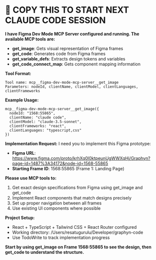 # 🚀 COPY THIS TO START NEXT CLAUDE CODE SESSION

**I have Figma Dev Mode MCP Server configured and running. The available MCP tools are:**

- **get_image**: Gets visual representation of Figma frames
- **get_code**: Generates code from Figma frames  
- **get_variable_defs**: Extracts design tokens and variables
- **get_code_connect_map**: Gets component mapping information

**Tool Format:**
```
Tool name: mcp__figma-dev-mode-mcp-server__get_image
Parameters: nodeId, clientName, clientModel, clientLanguages, clientFrameworks
```

**Example Usage:**
```
mcp__figma-dev-mode-mcp-server__get_image({
  nodeId: "1568:55865",
  clientName: "claude code",
  clientModel: "claude-3.5-sonnet", 
  clientFrameworks: "react",
  clientLanguages: "typescript,css"
})
```

**Implementation Request:**
I need you to implement this Figma prototype:
- **Figma URL**: https://www.figma.com/proto/krhXq0l0ktpeunUgWWXqHj/Graphyn?page-id=1487%3A34172&node-id=1568-55865
- **Starting Frame ID**: 1568:55865 (Frame 1: Landing Page)

**Please use MCP tools to:**
1. Get exact design specifications from Figma using get_image and get_code
2. Implement React components that match designs precisely
3. Set up proper navigation between all frames
4. Use existing UI components where possible

**Project Setup:**
- React + TypeScript + Tailwind CSS + React Router configured
- Working directory: /Users/resatugurulu/Developer/graphyn-code
- Use TodoWrite to track implementation progress

**Start by using get_image on Frame 1568:55865 to see the design, then get_code to understand the structure.**